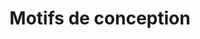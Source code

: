 ---
title: "Motifs de conception"
description: "Motifs de conception HTML, CSS voire javascript pour créer des composants web accessibles."
draft: false
---